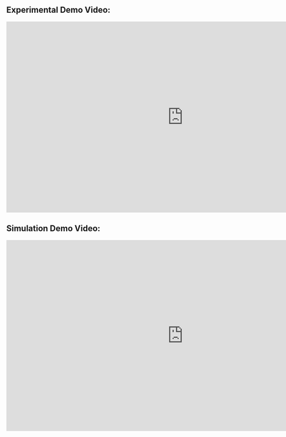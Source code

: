 ## Experimental Demo Video:

<iframe width="923" height="500" src="https://www.youtube.com/embed/MpY3hcbStLc" title="YouTube video player" frameborder="0" allow="accelerometer; autoplay; clipboard-write; encrypted-media; gyroscope; picture-in-picture" allowfullscreen></iframe>

## Simulation Demo Video:

<iframe width="923" height="500" src="https://www.youtube.com/embed/OkLGZLDjBSk" title="YouTube video player" frameborder="0" allow="accelerometer; autoplay; clipboard-write; encrypted-media; gyroscope; picture-in-picture" allowfullscreen></iframe>
